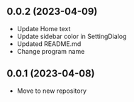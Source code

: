 ## 0.0.2 (2023-04-09)
- Update Home text
- Update sidebar color in SettingDialog
- Updated README.md
- Change program name

## 0.0.1 (2023-04-08)
- Move to new repository
